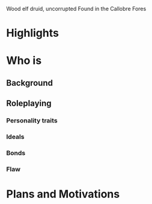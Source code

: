 Wood elf druid, uncorrupted
Found in the Callobre Fores
# Highlights
# Who is 
## Background
## Roleplaying 
### Personality traits
### Ideals
### Bonds
### Flaw
# Plans and Motivations